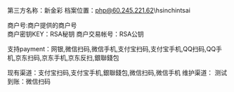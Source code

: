 第三方名称：新金彩 
档案位置：php@60.245.221.62\hsinchintsai
 
商户号:商户提供的商户号  
商户密钥KEY：RSA秘钥 
商户交易帐号：RSA公钥 
 
支持payment：网银,微信扫码,微信手机,支付宝扫码,支付宝手机,QQ扫码,QQ手机,京东扫码,京东手机,京东反扫,銀聯錢包
 
现有渠道：支付宝扫码,支付宝手机,銀聯錢包,微信扫码,微信手机
维护渠道：
测试到账：微信扫码
